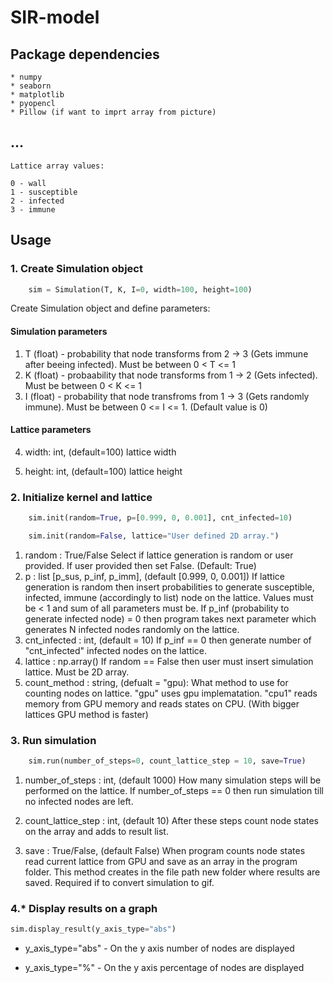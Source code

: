 # SIR-model

## Package dependencies
    * numpy
    * seaborn
    * matplotlib
    * pyopencl
    * Pillow (if want to imprt array from picture)

## ...
    Lattice array values:

    0 - wall
    1 - susceptible
    2 - infected
    3 - immune


## Usage

### 1. Create Simulation object

```Python
    sim = Simulation(T, K, I=0, width=100, height=100)
```

Create Simulation object and define parameters:

#### Simulation parameters

1) T (float) - probability that node transforms from 2 -> 3 (Gets immune after beeing infected). Must be between 0 < T <= 1
 2) K (float) - probaability that node transforms from 1 -> 2 (Gets infected). Must be between 0 < K <= 1
3) I (float) - probability that node transfroms from 1 -> 3 (Gets randomly immune). Must be between 0 <= I <= 1. (Default value is 0)

#### Lattice parameters
    
4) width: int, (default=100)
        lattice width

5) height: int, (default=100)
        lattice height

### 2. Initialize kernel and lattice

```Python
    sim.init(random=True, p=[0.999, 0, 0.001], cnt_infected=10)
```

```Python
    sim.init(random=False, lattice="User defined 2D array.")
```

1) random : True/False
        Select if lattice generation is random or user provided. If user provided then set False. (Default: True)
2) p : list [p_sus, p_inf, p_imm], (default [0.999, 0, 0.001])
        If lattice generation is random then insert probabilities to generate susceptible, infected, immune (accordingly to list) node on the lattice. Values must be < 1 and sum of all parameters must be. If p_inf (probability to generate infected node) = 0 then program takes next parameter which generates N infected nodes randomly on the lattice.
3) cnt_infected : int, (default = 10)
        If p_inf == 0 then generate number of "cnt_infected" infected nodes on the lattice.
4) lattice : np.array()
        If random == False then user must insert simulation lattice. Must be 2D array. 
5) count_method : string, (defualt = "gpu):
        What method to use for counting nodes on lattice. "gpu" uses gpu implematation. "cpu1" reads memory from GPU memory and reads states on CPU. (With bigger lattices GPU method is faster) 

### 3. Run simulation

```Python
    sim.run(number_of_steps=0, count_lattice_step = 10, save=True)
```

1) number_of_steps : int, (default 1000)
        How many simulation steps will be performed on the lattice. If number_of_steps == 0 then run simulation till no infected nodes are left.

2) count_lattice_step : int, (default 10)
        After these steps count node states on the array and adds to result list.

3) save : True/False, (default False)
        When program counts node states read current lattice from GPU and save as an array in the program folder. This method creates in the file path new folder where results are saved. Required if to convert simulation to gif.


### 4.* Display results on a graph

```Python
sim.display_result(y_axis_type="abs")
```

* y_axis_type="abs" - On the y axis number of nodes are displayed

* y_axis_type="%" - On the y axis percentage of nodes are displayed 





